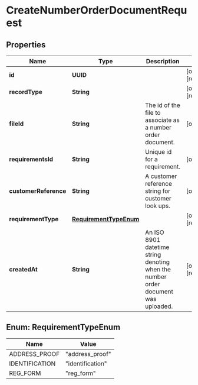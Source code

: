 

# CreateNumberOrderDocumentRequest


## Properties

| Name | Type | Description | Notes |
|------------ | ------------- | ------------- | -------------|
|**id** | **UUID** |  |  [optional] [readonly] |
|**recordType** | **String** |  |  [optional] [readonly] |
|**fileId** | **String** | The id of the file to associate as a number order document. |  [optional] |
|**requirementsId** | **String** | Unique id for a requirement. |  [optional] |
|**customerReference** | **String** | A customer reference string for customer look ups. |  [optional] |
|**requirementType** | [**RequirementTypeEnum**](#RequirementTypeEnum) |  |  [optional] [readonly] |
|**createdAt** | **String** | An ISO 8901 datetime string denoting when the number order document was uploaded. |  [optional] [readonly] |



## Enum: RequirementTypeEnum

| Name | Value |
|---- | -----|
| ADDRESS_PROOF | &quot;address_proof&quot; |
| IDENTIFICATION | &quot;identification&quot; |
| REG_FORM | &quot;reg_form&quot; |



